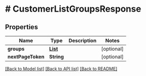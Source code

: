 # # CustomerListGroupsResponse


## Properties 


Name | Type | Description | Notes
------------ | ------------- | ------------- | -------------
**groups**| [**List<CustomerGroupResponse>**](CustomerGroupResponse.md) |   | [optional]
**nextPageToken**| **String** |   | [optional]


[[Back to Model list]](../../README.md#models) [[Back to API list]](../../README.md#endpoints) [[Back to README]](../../README.md)

